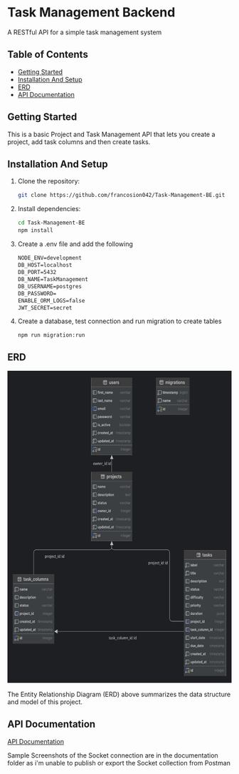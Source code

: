 # Task Management Backend

A RESTful API for a simple task management system

## Table of Contents

- [Getting Started](#getting-started)
- [Installation And Setup](#installation-and-setup)
- [ERD](#erd)
- [API Documentation](#api-documentation)

## Getting Started

This is a basic Project and Task Management API that lets you create a project, add task columns and then create tasks.

## Installation And Setup

1. Clone the repository:

   ```bash
   git clone https://github.com/francosion042/Task-Management-BE.git
   ```

2. Install dependencies:

   ```bash
   cd Task-Management-BE
   npm install
   ```

3. Create a .env file and add the following

    ```.env
    NODE_ENV=development
    DB_HOST=localhost
    DB_PORT=5432
    DB_NAME=TaskManagement
    DB_USERNAME=postgres
    DB_PASSWORD=
    ENABLE_ORM_LOGS=false
    JWT_SECRET=secret
    ```

4. Create a database, test connection and run migration to create tables

    ```bash
    npm run migration:run
    ```

## ERD

<!-- ![ERD](documentation/TaskManagement_ERD.png) -->
<p align="center">
  <img src="documentation/task-management-erd.png" width="800" height="700" alt="ERD" />
</p>

The Entity Relationship Diagram (ERD) above summarizes the data structure and model of this project.

## API Documentation

[API Documentation](https://documenter.getpostman.com/view/7759986/2sA3JT1d9S)

Sample Screenshots of the Socket connection are in the documentation folder as i'm unable to publish or export the Socket collection from Postman
